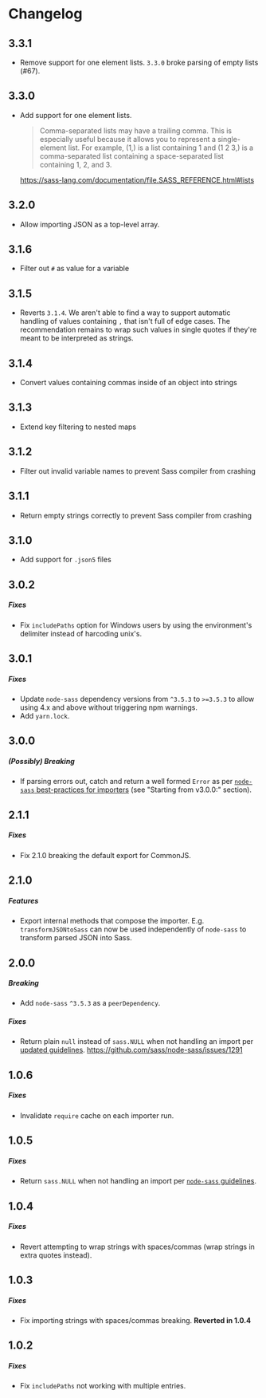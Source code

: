 # Changelog

## 3.3.1
* Remove support for one element lists. `3.3.0` broke parsing of empty lists (#67).

## 3.3.0
* Add support for one element lists.

  > Comma-separated lists may have a trailing comma. This is especially useful because it allows you to represent a single-element list. For example, (1,) is a list containing 1 and (1 2 3,) is a comma-separated list containing a space-separated list containing 1, 2, and 3.

  https://sass-lang.com/documentation/file.SASS_REFERENCE.html#lists

## 3.2.0
* Allow importing JSON as a top-level array.

## 3.1.6
* Filter out `#` as value for a variable

## 3.1.5
* Reverts `3.1.4`. We aren't able to find a way to support automatic handling of values containing `,` that isn't full of edge cases. The recommendation remains to wrap such values in single quotes if they're meant to be interpreted as strings.

## 3.1.4
* Convert values containing commas inside of an object into strings

## 3.1.3
* Extend key filtering to nested maps

## 3.1.2
* Filter out invalid variable names to prevent Sass compiler from crashing

## 3.1.1
* Return empty strings correctly to prevent Sass compiler from crashing

## 3.1.0
* Add support for `.json5` files

## 3.0.2
##### Fixes
* Fix `includePaths` option for Windows users by using the environment's delimiter instead of harcoding unix's.

## 3.0.1
##### Fixes
* Update `node-sass` dependency versions from `^3.5.3` to `>=3.5.3` to allow using 4.x and above without triggering npm warnings.
* Add `yarn.lock`.

## 3.0.0
##### (Possibly) Breaking
* If parsing errors out, catch and return a well formed `Error` as per [`node-sass` best-practices for importers](https://github.com/sass/node-sass/blob/dc92c18e1dffd4acbab69e76c4bcda238f52da27/README.md#importer--v200---experimental) (see "Starting from v3.0.0:" section).

## 2.1.1
##### Fixes
* Fix 2.1.0 breaking the default export for CommonJS.

## 2.1.0
##### Features
* Export internal methods that compose the importer. E.g. `transformJSONtoSass` can now be used independently of `node-sass` to transform parsed JSON into Sass.

## 2.0.0
##### Breaking
* Add `node-sass` `^3.5.3` as a `peerDependency`.

##### Fixes
* Return plain `null` instead of `sass.NULL` when not handling an import per [updated guidelines](https://github.com/sass/node-sass/blob/master/README.md#importer--v200---experimental). https://github.com/sass/node-sass/issues/1291

## 1.0.6
##### Fixes
* Invalidate `require` cache on each importer run.

## 1.0.5
##### Fixes
* Return `sass.NULL` when not handling an import per [`node-sass` guidelines](https://github.com/sass/node-sass/blob/fe8dbae1ddbbb602bf508d63b558a003f496f9b6/README.md#importer--v200---experimental).

## 1.0.4
##### Fixes
* Revert attempting to wrap strings with spaces/commas (wrap strings in extra quotes instead).

## 1.0.3
##### Fixes
* Fix importing strings with spaces/commas breaking. **Reverted in 1.0.4**

## 1.0.2
##### Fixes
* Fix `includePaths` not working with multiple entries.
